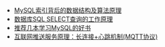 * [MySQL索引背后的数据结构及算法原理](http://blog.codinglabs.org/articles/theory-of-mysql-index.html)
* [数据库SQL SELECT查询的工作原理](http://www.nowamagic.net/librarys/veda/detail/1923)
* [推荐几本学习MySQL的好书](http://mingxinglai.com/cn/2015/12/material-of-mysql/)
* [互联网推送服务原理：长连接+心跳机制(MQTT协议)](http://blog.csdn.net/zhangzeyuaaa/article/details/39028369)
